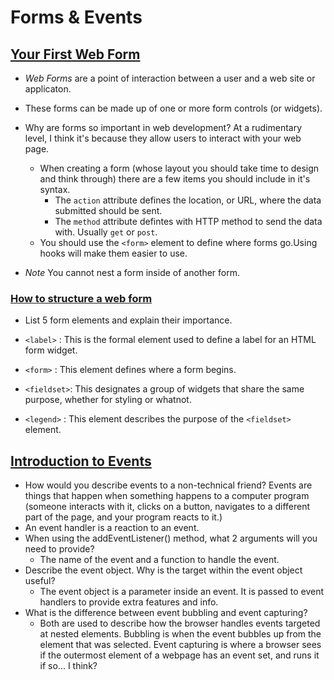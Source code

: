 # Forms & Events

## [Your First Web Form](https://developer.mozilla.org/en-US/docs/Learn/Forms/Your_first_form)

- *Web Forms* are a point of interaction between a user and a web site or applicaton. 
- These forms can be made up of one or more form controls (or widgets).

- Why are forms so important in web development?
  At a rudimentary level, I think it's because they allow users to interact with your web page.

  - When creating a form (whose layout you should take time to design and think through) there are a few items you should include in it's syntax. 
    - The `action` attribute defines the location, or URL, where the data submitted should be sent. 
    - The `method` attribute defintes with HTTP method to send the data with. Usually `get` or `post`.
  - You should use the `<form>` element to define where forms go.Using hooks will make them easier to use.
 - *Note* You cannot nest a form inside of another form.


### [How to structure a web form](https://developer.mozilla.org/en-US/docs/Learn/Forms/How_to_structure_a_web_form)

- List 5 form elements and explain their importance.

- `<label>` : This is the formal element used to define a label for an HTML form widget.
- `<form>` : This element defines where a form begins.
- `<fieldset>`: This designates a group of widgets that share the same purpose, whether for styling or whatnot.
- `<legend>` : This element describes the purpose of the `<fieldset>` element.

## [Introduction to Events](https://developer.mozilla.org/en-US/docs/Learn/JavaScript/Building_blocks/Events)

- How would you describe events to a non-technical friend?
  Events are things that happen when something happens to a computer program (someone interacts with it, clicks on a button, navigates to a different part of the page, and your program reacts to it.)
- An event handler is a reaction to an event. 
- When using the addEventListener() method, what 2 arguments will you need to provide?
  - The name of the event and a function to handle the event.
- Describe the event object. Why is the target within the event object useful?
  - The event object is a parameter inside an event. It is passed to event handlers to provide extra features and info. 
- What is the difference between event bubbling and event capturing?
  - Both are used to describe how the browser handles events targeted at nested elements. Bubbling is when the event bubbles up from the element that was selected. Event capturing is where a browser sees if the outermost element of a webpage has an event set, and runs it if so... I think?
